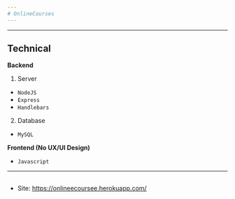 ```yaml
---
# OnlineCourses
---
```



---

## Technical

**Backend**

1. Server

- `NodeJS`
- `Express`
- `Handlebars`

2. Database

- `MySQL`

**Frontend (No UX/UI Design)**

- `Javascript`

---

## 
- Site: https://onlineecoursee.herokuapp.com/
